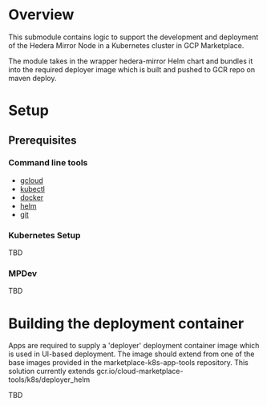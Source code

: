 # Overview

This submodule contains logic to support the development and deployment of the Hedera Mirror Node in a Kubernetes cluster in GCP Marketplace.

The module takes in the wrapper hedera-mirror Helm chart and bundles it into the required deployer image which is built and pushed to GCR repo on maven deploy.

# Setup

## Prerequisites

### Command line tools

- [gcloud](https://cloud.google.com/sdk/gcloud/)
- [kubectl](https://kubernetes.io/docs/tasks/tools/install-kubectl/)
- [docker](https://docs.docker.com/install/)
- [helm](https://helm.sh/docs/using_helm/#installing-helm)
- [git](https://git-scm.com/book/en/v2/Getting-Started-Installing-Git)

### Kubernetes Setup
TBD

### MPDev
TBD

# Building the deployment container

Apps are required to supply a 'deployer' deployment container image which is used in UI-based deployment.
The image should extend from one of the base images provided in the marketplace-k8s-app-tools repository.
This solution currently extends gcr.io/cloud-marketplace-tools/k8s/deployer_helm

TBD
